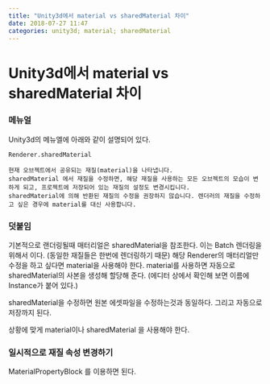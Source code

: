 ```yaml
---
title: "Unity3d에서 material vs sharedMaterial 차이"
date: 2018-07-27 11:47
categories: unity3d; material; sharedMaterial
---
```


# Unity3d에서 material vs sharedMaterial 차이

### 메뉴얼
Unity3d의 메뉴엘에 아래와 같이 설명되어 있다.
```
Renderer.sharedMaterial

현재 오브젝트에서 공유되는 재질(material)을 나타냅니다.
sharedMaterial 에서 재질을 수정하면, 해당 재질을 사용하는 모든 오브젝트의 모습이 변하게 되고, 프로젝트에 저장되어 있는 재질의 설정도 변경시킵니다.
sharedMaterial에 의해 반환된 재질의 수정을 권장하지 않습니다. 렌더러의 재질을 수정하고 싶은 경우에 material를 대신 사용합니다.
```

### 덧붙임
기본적으로 랜더링될때 매터리얼은 sharedMaterial을 참조한다. 이는 Batch 렌더링을 위해서 이다. (동일한 재질들은 한번에 렌더링하기 때문)
해당 Renderer의 매터리얼만 수정을 하고 싶다면 material을 사용해야 한다. material를 사용하면 자동으로 sharedMaterial의 사본을 생성해 할당해 준다. (에디터 상에서 확인해 보면 이름에 Instance가 붙어 있다.)

sharedMaterial을 수정하면 원본 에셋파일을 수정하는것과 동일하다. 그리고 자동으로 저장까지 된다.

상황에 맞게 material이나 sharedMaterial 을 사용해야 한다.

### 일시적으로 재질 속성 변경하기
MaterialPropertyBlock 를 이용하면 된다.
